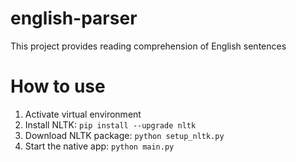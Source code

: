 # english-parser

This project provides reading comprehension of English sentences

# How to use

1. Activate virtual environment
2. Install NLTK: `pip install --upgrade nltk`
3. Download NLTK package: `python setup_nltk.py`
4. Start the native app: `python main.py`
